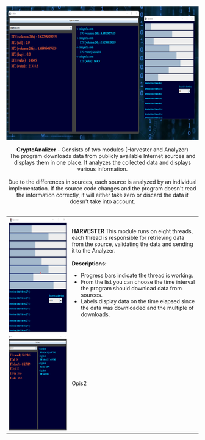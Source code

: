 <center>
<img src="https://github.com/Biniobiniasty/CryptoAnalizer/blob/master/screenshoot/2.png" height="350" width="800"/>
 
 <b>CryptoAnalizer</b> - Consists of two modules (Harvester and Analyzer)<br />
 The program downloads data from publicly available Internet sources and displays them in one place. It analyzes the collected data and displays various information.
 <br /><br />
Due to the differences in sources, each source is analyzed by an individual implementation. If the source code changes and the program doesn't read the information correctly, it will either take zero or discard the data it doesn't take into account.
 <br /><br />

<table>
<tr><td>
 <img src="https://github.com/Biniobiniasty/CryptoAnalizer/blob/master/screenshoot/1.png" height="300" width="200"/></td>
 <td>
  <b>HARVESTER</b>
  This module runs on eight threads, each thread is responsible for retrieving data from the source, validating the data and sending it to the Analyzer.
  <br /><br />
  <b>Descriptions:</b>
  <ul>
   <li>Progress bars indicate the thread is working.</li>
   <li>From the list you can choose the time interval the program should download data from sources.</li>
   <li>Labels display data on the time elapsed since the data was downloaded and the multiple of downloads.</li>
  </ul>
  
 </td></tr>
 <tr><td>
 <img src="https://github.com/Biniobiniasty/CryptoAnalizer/blob/master/screenshoot/3.png" height="250" width="650"/>
</td><td>
Opis2
</td></tr>
 </table>

</center>
